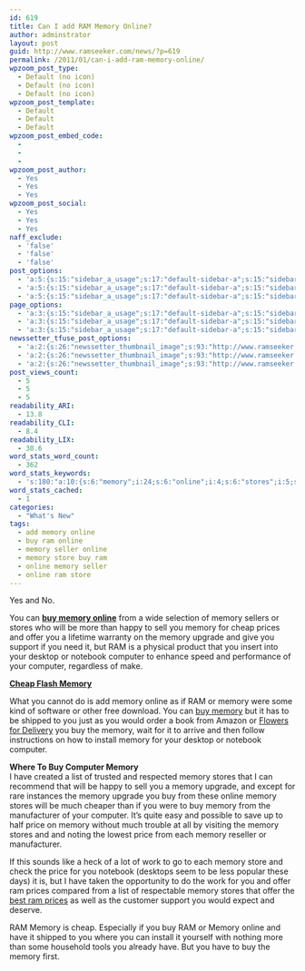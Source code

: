 ```yaml
---
id: 619
title: Can I add RAM Memory Online?
author: adminstrator
layout: post
guid: http://www.ramseeker.com/news/?p=619
permalink: /2011/01/can-i-add-ram-memory-online/
wpzoom_post_type:
  - Default (no icon)
  - Default (no icon)
  - Default (no icon)
wpzoom_post_template:
  - Default
  - Default
  - Default
wpzoom_post_embed_code:
  - 
  - 
  - 
wpzoom_post_author:
  - Yes
  - Yes
  - Yes
wpzoom_post_social:
  - Yes
  - Yes
  - Yes
naff_exclude:
  - 'false'
  - 'false'
  - 'false'
post_options:
  - 'a:5:{s:15:"sidebar_a_usage";s:17:"default-sidebar-a";s:15:"sidebar_b_usage";s:17:"default-sidebar-b";s:9:"hwa_usage";s:17:"default-headerbar";s:8:"ad_above";s:0:"";s:8:"ad_below";s:0:"";}'
  - 'a:5:{s:15:"sidebar_a_usage";s:17:"default-sidebar-a";s:15:"sidebar_b_usage";s:17:"default-sidebar-b";s:9:"hwa_usage";s:17:"default-headerbar";s:8:"ad_above";s:0:"";s:8:"ad_below";s:0:"";}'
  - 'a:5:{s:15:"sidebar_a_usage";s:17:"default-sidebar-a";s:15:"sidebar_b_usage";s:17:"default-sidebar-b";s:9:"hwa_usage";s:17:"default-headerbar";s:8:"ad_above";s:0:"";s:8:"ad_below";s:0:"";}'
page_options:
  - 'a:3:{s:15:"sidebar_a_usage";s:17:"default-sidebar-a";s:15:"sidebar_b_usage";s:17:"default-sidebar-b";s:9:"hwa_usage";s:17:"default-headerbar";}'
  - 'a:3:{s:15:"sidebar_a_usage";s:17:"default-sidebar-a";s:15:"sidebar_b_usage";s:17:"default-sidebar-b";s:9:"hwa_usage";s:17:"default-headerbar";}'
  - 'a:3:{s:15:"sidebar_a_usage";s:17:"default-sidebar-a";s:15:"sidebar_b_usage";s:17:"default-sidebar-b";s:9:"hwa_usage";s:17:"default-headerbar";}'
newssetter_tfuse_post_options:
  - 'a:2:{s:26:"newssetter_thumbnail_image";s:93:"http://www.ramseeker.com/wp-content/uploads/2011/01/Screen-shot-2011-03-25-at-11.41.34-AM.png";s:24:"newssetter_disable_image";s:4:"true";}'
  - 'a:2:{s:26:"newssetter_thumbnail_image";s:93:"http://www.ramseeker.com/wp-content/uploads/2011/01/Screen-shot-2011-03-25-at-11.41.34-AM.png";s:24:"newssetter_disable_image";s:4:"true";}'
  - 'a:2:{s:26:"newssetter_thumbnail_image";s:93:"http://www.ramseeker.com/wp-content/uploads/2011/01/Screen-shot-2011-03-25-at-11.41.34-AM.png";s:24:"newssetter_disable_image";s:4:"true";}'
post_views_count:
  - 5
  - 5
  - 5
readability_ARI:
  - 13.8
readability_CLI:
  - 8.4
readability_LIX:
  - 38.6
word_stats_word_count:
  - 362
word_stats_keywords:
  - 's:180:"a:10:{s:6:"memory";i:24;s:6:"online";i:4;s:6:"stores";i:5;s:5:"cheap";i:3;s:6:"prices";i:3;s:5:"offer";i:3;s:7:"upgrade";i:3;s:8:"notebook";i:3;s:8:"computer";i:5;s:5:"price";i:3;}";'
word_stats_cached:
  - 1
categories:
  - "What's New"
tags:
  - add memory online
  - buy ram online
  - memory seller online
  - memory store buy ram
  - online memory seller
  - online ram store
---
```

<div style="float: right; margin-right: 5px;">
</div>

<div style="float: right; margin-right: 5px;">
</div>

<div style="float: right; margin-right: 5px;">
</div>

Yes and No.

You can **[buy memory online][1]** from a wide selection of memory sellers or stores who will be more than happy to sell you memory for cheap prices and offer you a lifetime warranty on the memory upgrade and give you support if you need it, but RAM is a physical product that you insert into your desktop or notebook computer to enhance speed and performance of your computer, regardless of make.

**[Cheap Flash Memory][2]**

What you cannot do is add memory online as if RAM or memory were some kind of software or other free download. You can [buy memory][3] but it has to be shipped to you just as you would order a book from Amazon or [Flowers for Delivery][4] you buy the memory, wait for it to arrive and then follow instructions on how to install memory for your desktop or notebook computer.

**Where To Buy Computer Memory**  
I have created a list of trusted and respected memory stores that I can recommend that will be happy to sell you a memory upgrade, and except for rare instances the memory upgrade you buy from these online memory stores will be much cheaper than if you were to buy memory from the manufacturer of your computer. It&#8217;s quite easy and possible to save up to half price on memory without much trouble at all by visiting the memory stores and and noting the lowest price from each memory reseller or manufacturer.

If this sounds like a heck of a lot of work to go to each memory store and check the price for you notebook (desktops seem to be less popular these days) it is, but I have taken the opportunity to do the work for you and offer ram prices compared from a list of respectable memory stores that offer the [best ram prices][5] as well as the customer support you would expect and deserve.

RAM Memory is cheap. Especially if you buy RAM or Memory online and have it shipped to you where you can install it yourself with nothing more than some household tools you already have. But you have to buy the memory first.

 [1]: http://www.ramseeker.com/
 [2]: http://www.amazon.com/gp/product/B004Q3R9BK/ref=as_li_ss_tl?ie=UTF8&tag=ramseeker-20&linkCode=as2&camp=1789&creative=390957&creativeASIN=B004Q3R9BK
 [3]: http://www.ramseeker.com/crucial
 [4]: http://www.americanflower.org
 [5]: http://www.ramseeker.com